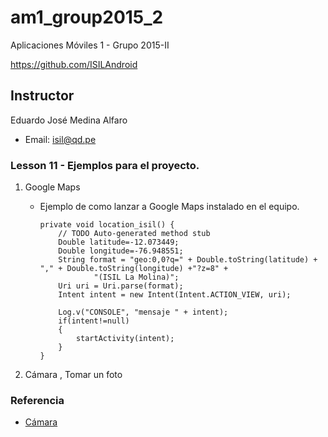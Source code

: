 # am1_group2015_2
Aplicaciones Móviles 1 - Grupo 2015-II

https://github.com/ISILAndroid

Instructor
------------

Eduardo José Medina Alfaro
- Email: isil@qd.pe

### Lesson 11 - Ejemplos para el proyecto.

1. Google Maps

    * Ejemplo de como lanzar a Google Maps instalado en el equipo.

        ```
        private void location_isil() {
            // TODO Auto-generated method stub
            Double latitude=-12.073449;
            Double longitude=-76.948551;
            String format = "geo:0,0?q=" + Double.toString(latitude) + "," + Double.toString(longitude) +"?z=8" +
                    "(ISIL La Molina)";
            Uri uri = Uri.parse(format);
            Intent intent = new Intent(Intent.ACTION_VIEW, uri);

            Log.v("CONSOLE", "mensaje " + intent);
            if(intent!=null)
            {
                startActivity(intent);
            }
        }
        ```

2. Cámara , Tomar un foto



### Referencia

- [Cámara](http://developer.android.com/training/camera/photobasics.html)


